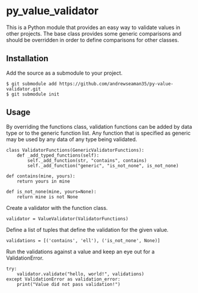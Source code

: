 # py_value_validator

This is a Python module that provides an easy way to validate values in
other projects. The base class provides some generic comparisons and should
be overridden in order to define comparisons for other classes. 

## Installation

Add the source as a submodule to your project.
```
$ git submodule add https://github.com/andrewseaman35/py-value-validator.git
$ git submodule init
```

## Usage

By overriding the functions class, validation functions can be added by data type
or to the generic function list. Any function that is specified as generic may be
used by any data of any type being validated.
```
class ValidatorFunctions(GenericValidatorFunctions):
    def _add_typed_functions(self):
        self._add_function(str, "contains", contains)
        self._add_function("generic", "is_not_none", is_not_none)

def contains(mine, yours):
    return yours in mine

def is_not_none(mine, yours=None):
    return mine is not None
```

Create a validator with the function class.
```
validator = ValueValidator(ValidatorFunctions)
```

Define a list of tuples that define the validation for the given value.
```
validations = [('contains', 'ell'), ('is_not_none', None)]
```

Run the validations against a value and keep an eye out for a ValidationError.
```
try:
    validator.validate("hello, world!", validations)
except ValidationError as validation_error:
    print("Value did not pass validation!")
```
